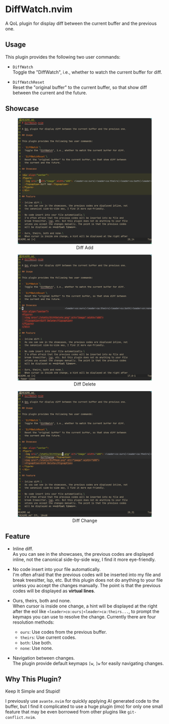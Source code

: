# DiffWatch.nvim

A QoL plugin for display diff between the current buffer and the previous one.

## Usage

This plugin provides the following two user commands:

- `DiffWatch`\
  Toggle the "DiffWatch", i.e., whether to watch the current buffer for diff.

- `DiffWatchReset`\
  Reset the "original buffer" to the current buffer, so that show diff between
  the current and the future.

## Showcase

<div align="center">
<figure>
  <img src="./static/DiffAdd.png" alt="image" width="600">
  <figcaption>Diff Add</figcaption>
</figure>
</div>

<div align="center">
<figure>
  <img src="./static/DiffDelete.png" alt="image" width="600">
  <figcaption>Diff Delete</figcaption>
</figure>
</div>

<div align="center">
<figure>
  <img src="./static/DiffChange.png" alt="image" width="600">
  <figcaption>Diff Change</figcaption>
</figure>
</div>

## Feature

- Inline diff.\
  As you can see in the showcases, the previous codes are displayed inline, not
  the canonical side-by-side way, I find it more eye-friendly.

- No code insert into your file automatically.\
  I'm often afraid that the previous codes will be inserted into my file and
  break treesitter, lsp, etc. But this plugin does not do anything to your file
  unless you accept the changes manually. The point is that the previous codes
  will be displayed as **virtual lines**.

- Ours, theirs, both and none.\
  When cursor is inside one change, a hint will be displayed at the right after
  the eol like `<leader>co:ours|<leader>ca:theirs...`, to prompt the keymaps you
  can use to resolve the change. Currently there are four resolution methods:

  - `ours`: Use codes from the previous buffer.
  - `theirs`: Use current codes.
  - `both`: Use both.
  - `none`: Use none.

- Navigation between changes.\
  The plugin provide default keymaps `[w`, `]w` for easily navigating changes.

## Why This Plugin?

Keep It Simple and Stupid!

I previously use `avante.nvim` for quickly applying AI generated code to the
buffer, but I find it complicated to use a huge plugin (imo) for only one small
feature that may be even borrowed from other plugins like `git-conflict.nvim`.

